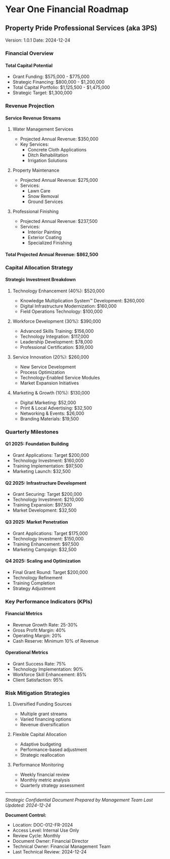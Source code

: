 # Year One Financial Roadmap
## Property Pride Professional Services (aka 3PS)
Version: 1.0.1
Date: 2024-12-24

### Financial Overview

#### Total Capital Potential
- Grant Funding: $575,000 - $775,000
- Strategic Financing: $800,000 - $1,200,000
- Total Capital Portfolio: $1,125,500 - $1,475,000
- Strategic Target: $1,300,000

### Revenue Projection

#### Service Revenue Streams
1. Water Management Services
   - Projected Annual Revenue: $350,000
   - Key Services:
     * Concrete Cloth Applications
     * Ditch Rehabilitation
     * Irrigation Solutions

2. Property Maintenance
   - Projected Annual Revenue: $275,000
   - Services:
     * Lawn Care
     * Snow Removal
     * Ground Services

3. Professional Finishing
   - Projected Annual Revenue: $237,500
   - Services:
     * Interior Painting
     * Exterior Coating
     * Specialized Finishing

#### Total Projected Annual Revenue: $862,500

### Capital Allocation Strategy

#### Strategic Investment Breakdown
1. Technology Enhancement (40%): $520,000
   - Knowledge Multiplication System™ Development: $260,000
   - Digital Infrastructure Modernization: $160,000
   - Field Operations Technology: $100,000

2. Workforce Development (30%): $390,000
   - Advanced Skills Training: $156,000
   - Technology Integration: $117,000
   - Leadership Development: $78,000
   - Professional Certification: $39,000

3. Service Innovation (20%): $260,000
   - New Service Development
   - Process Optimization
   - Technology-Enabled Service Modules
   - Market Expansion Initiatives

4. Marketing & Growth (10%): $130,000
   - Digital Marketing: $52,000
   - Print & Local Advertising: $32,500
   - Networking & Events: $26,000
   - Branding Materials: $19,500

### Quarterly Milestones

#### Q1 2025: Foundation Building
- Grant Applications: Target $200,000
- Technology Investment: $160,000
- Training Implementation: $97,500
- Marketing Launch: $32,500

#### Q2 2025: Infrastructure Development
- Grant Securing: Target $200,000
- Technology Investment: $210,000
- Training Expansion: $97,500
- Market Development: $32,500

#### Q3 2025: Market Penetration
- Grant Applications: Target $175,000
- Technology Investment: $150,000
- Training Enhancement: $97,500
- Marketing Campaign: $32,500

#### Q4 2025: Scaling and Optimization
- Final Grant Round: Target $200,000
- Technology Refinement
- Training Completion
- Strategy Adjustment

### Key Performance Indicators (KPIs)

#### Financial Metrics
- Revenue Growth Rate: 25-30%
- Gross Profit Margin: 40%
- Operating Margin: 20%
- Cash Reserve: Minimum 10% of Revenue

#### Operational Metrics
- Grant Success Rate: 75%
- Technology Implementation: 90%
- Workforce Skill Enhancement: 85%
- Client Satisfaction: 95%

### Risk Mitigation Strategies
1. Diversified Funding Sources
   - Multiple grant streams
   - Varied financing options
   - Revenue diversification

2. Flexible Capital Allocation
   - Adaptive budgeting
   - Performance-based adjustment
   - Strategic reallocation

3. Performance Monitoring
   - Weekly financial review
   - Monthly metric analysis
   - Quarterly strategy assessment

---

*Strategic Confidential Document*
*Prepared by Management Team*
*Last Updated: 2024-12-24*

**Document Control:**
- Location: DOC-012-FR-2024
- Access Level: Internal Use Only
- Review Cycle: Monthly
- Document Owner: Financial Director
- Technical Owner: Financial Management Team
- Last Technical Review: 2024-12-24
